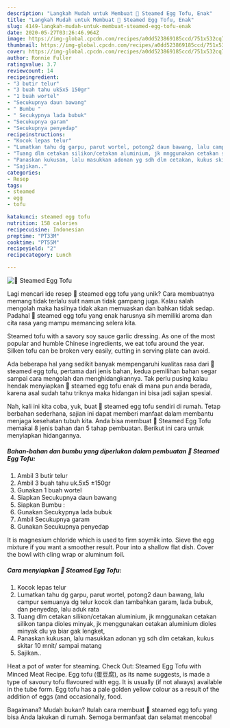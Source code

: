 ```yaml
---
description: "Langkah Mudah untuk Membuat 📑 Steamed Egg Tofu, Enak"
title: "Langkah Mudah untuk Membuat 📑 Steamed Egg Tofu, Enak"
slug: 4149-langkah-mudah-untuk-membuat-steamed-egg-tofu-enak
date: 2020-05-27T03:26:46.964Z
image: https://img-global.cpcdn.com/recipes/a0dd523869185ccd/751x532cq70/📑-steamed-egg-tofu-foto-resep-utama.jpg
thumbnail: https://img-global.cpcdn.com/recipes/a0dd523869185ccd/751x532cq70/📑-steamed-egg-tofu-foto-resep-utama.jpg
cover: https://img-global.cpcdn.com/recipes/a0dd523869185ccd/751x532cq70/📑-steamed-egg-tofu-foto-resep-utama.jpg
author: Ronnie Fuller
ratingvalue: 3.7
reviewcount: 14
recipeingredient:
- "3 butir telur"
- "3 buah tahu uk5x5 150gr"
- "1 buah wortel"
- "Secukupnya daun bawang"
- " Bumbu "
- " Secukypnya lada bubuk"
- "Secukupnya garam"
- "Secukupnya penyedap"
recipeinstructions:
- "Kocok lepas telur"
- "Lumatkan tahu dg garpu, parut wortel, potong2 daun bawang, lalu campur semuanya dg telur kocok dan tambahkan garam, lada bubuk, dan penyedap, lalu aduk rata"
- "Tuang dlm cetakan silikon/cetakan aluminium, jk mnggunakan cetakan silikon tanpa dioles minyak, jk menggunakan cetakan aluminium dioles minyak dlu ya biar gak lengket,"
- "Panaskan kukusan, lalu masukkan adonan yg sdh dlm cetakan, kukus skitar 10 mnit/ sampai matang"
- "Sajikan.."
categories:
- Resep
tags:
- steamed
- egg
- tofu

katakunci: steamed egg tofu 
nutrition: 158 calories
recipecuisine: Indonesian
preptime: "PT33M"
cooktime: "PT55M"
recipeyield: "2"
recipecategory: Lunch

---
```



![📑 Steamed Egg Tofu](https://img-global.cpcdn.com/recipes/a0dd523869185ccd/751x532cq70/📑-steamed-egg-tofu-foto-resep-utama.jpg)

Lagi mencari ide resep 📑 steamed egg tofu yang unik? Cara membuatnya memang tidak terlalu sulit namun tidak gampang juga. Kalau salah mengolah maka hasilnya tidak akan memuaskan dan bahkan tidak sedap. Padahal 📑 steamed egg tofu yang enak harusnya sih memiliki aroma dan cita rasa yang mampu memancing selera kita.

Steamed tofu with a savory soy sauce garlic dressing. As one of the most popular and humble Chinese ingredients, we eat tofu around the year. Silken tofu can be broken very easily, cutting in serving plate can avoid.

Ada beberapa hal yang sedikit banyak mempengaruhi kualitas rasa dari 📑 steamed egg tofu, pertama dari jenis bahan, kedua pemilihan bahan segar sampai cara mengolah dan menghidangkannya. Tak perlu pusing kalau hendak menyiapkan 📑 steamed egg tofu enak di mana pun anda berada, karena asal sudah tahu triknya maka hidangan ini bisa jadi sajian spesial.


Nah, kali ini kita coba, yuk, buat 📑 steamed egg tofu sendiri di rumah. Tetap berbahan sederhana, sajian ini dapat memberi manfaat dalam membantu menjaga kesehatan tubuh kita. Anda bisa membuat 📑 Steamed Egg Tofu memakai 8 jenis bahan dan 5 tahap pembuatan. Berikut ini cara untuk menyiapkan hidangannya.

<!--inarticleads1-->

##### Bahan-bahan dan bumbu yang diperlukan dalam pembuatan 📑 Steamed Egg Tofu:

1. Ambil 3 butir telur
1. Ambil 3 buah tahu uk.5x5 ±150gr
1. Gunakan 1 buah wortel
1. Siapkan Secukupnya daun bawang
1. Siapkan  Bumbu :
1. Gunakan  Secukypnya lada bubuk
1. Ambil Secukupnya garam
1. Gunakan Secukupnya penyedap


It is magnesium chloride which is used to firm soymilk into. Sieve the egg mixture if you want a smoother result. Pour into a shallow flat dish. Cover the bowl with cling wrap or aluminum foil. 

<!--inarticleads2-->

##### Cara menyiapkan 📑 Steamed Egg Tofu:

1. Kocok lepas telur
1. Lumatkan tahu dg garpu, parut wortel, potong2 daun bawang, lalu campur semuanya dg telur kocok dan tambahkan garam, lada bubuk, dan penyedap, lalu aduk rata
1. Tuang dlm cetakan silikon/cetakan aluminium, jk mnggunakan cetakan silikon tanpa dioles minyak, jk menggunakan cetakan aluminium dioles minyak dlu ya biar gak lengket,
1. Panaskan kukusan, lalu masukkan adonan yg sdh dlm cetakan, kukus skitar 10 mnit/ sampai matang
1. Sajikan..


Heat a pot of water for steaming. Check Out: Steamed Egg Tofu with Minced Meat Recipe. Egg tofu (蛋豆腐), as its name suggests, is made a type of savoury tofu flavoured with egg. It is usually (if not always) available in the tube form. Egg tofu has a pale golden yellow colour as a result of the addition of eggs (and occasionally, food. 

Bagaimana? Mudah bukan? Itulah cara membuat 📑 steamed egg tofu yang bisa Anda lakukan di rumah. Semoga bermanfaat dan selamat mencoba!
